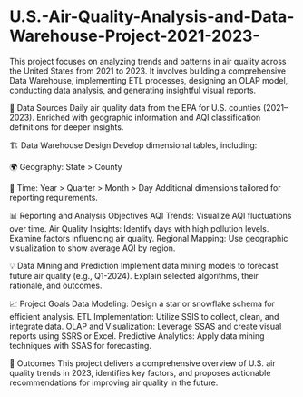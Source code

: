 # U.S.-Air-Quality-Analysis-and-Data-Warehouse-Project-2021-2023-
This project focuses on analyzing trends and patterns in air quality across the United States from 2021 to 2023. It involves building a comprehensive Data Warehouse, implementing ETL processes, designing an OLAP model, conducting data analysis, and generating insightful visual reports.

📂 Data Sources
Daily air quality data from the EPA for U.S. counties (2021–2023).
Enriched with geographic information and AQI classification definitions for deeper insights.

🏗️ Data Warehouse Design
Develop dimensional tables, including:

🌍 Geography: State > County

📅 Time: Year > Quarter > Month > Day
Additional dimensions tailored for reporting requirements.

📊 Reporting and Analysis Objectives
AQI Trends: Visualize AQI fluctuations over time.
Air Quality Insights:
Identify days with high pollution levels.
Examine factors influencing air quality.
Regional Mapping: Use geographic visualization to show average AQI by region.

💡 Data Mining and Prediction
Implement data mining models to forecast future air quality (e.g., Q1-2024).
Explain selected algorithms, their rationale, and outcomes.

📈 Project Goals
Data Modeling: Design a star or snowflake schema for efficient analysis.
ETL Implementation: Utilize SSIS to collect, clean, and integrate data.
OLAP and Visualization: Leverage SSAS and create visual reports using SSRS or Excel.
Predictive Analytics: Apply data mining techniques with SSAS for forecasting.

📜 Outcomes
This project delivers a comprehensive overview of U.S. air quality trends in 2023, identifies key factors, and proposes actionable recommendations for improving air quality in the future.

